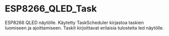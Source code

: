 # ESP8266_QLED_Task
ESP8266 QLED näytölle. Käytetty TaskScheduler kirjastoa taskien luomiseen ja ajoittamiseen. Taskit kirjoittavat erilaisia tulosteita led näytölle.
